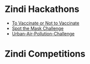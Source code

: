 # Zindi Hackathons

* [To Vaccinate or Not to Vaccinate](https://github.com/chetanambi/Zindi-Solutions/tree/master/To%20Vaccinate%20or%20Not%20to%20Vaccinate)
* [Spot the Mask Challenge](https://github.com/chetanambi/Zindi-Solutions/tree/master/Spot%20the%20Mask%20Challenge)
* [Urban-Air-Pollution-Challenge](https://github.com/chetanambi/ZindiSolutions/tree/master/Urban-Air-Pollution-Challenge)

# Zindi Competitions
